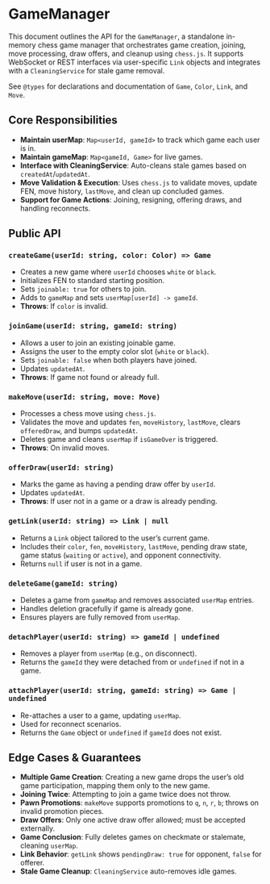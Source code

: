 # GameManager

This document outlines the API for the `GameManager`, a standalone in-memory chess game manager that orchestrates game creation, joining, move processing, draw offers, and cleanup using `chess.js`. It supports WebSocket or REST interfaces via user-specific `Link` objects and integrates with a `CleaningService` for stale game removal.

See `@types` for declarations and documentation of `Game`, `Color`, `Link`, and `Move`.

## Core Responsibilities

- **Maintain userMap**: `Map<userId, gameId>` to track which game each user is in.
- **Maintain gameMap**: `Map<gameId, Game>` for live games.
- **Interface with CleaningService**: Auto-cleans stale games based on `createdAt`/`updatedAt`.
- **Move Validation & Execution**: Uses `chess.js` to validate moves, update FEN, move history, `lastMove`, and clean up concluded games.
- **Support for Game Actions**: Joining, resigning, offering draws, and handling reconnects.

## Public API

### `createGame(userId: string, color: Color) => Game`
- Creates a new game where `userId` chooses `white` or `black`.
- Initializes FEN to standard starting position.
- Sets `joinable: true` for others to join.
- Adds to `gameMap` and sets `userMap[userId] -> gameId`.
- **Throws**: If `color` is invalid.

### `joinGame(userId: string, gameId: string)`
- Allows a user to join an existing joinable game.
- Assigns the user to the empty color slot (`white` or `black`).
- Sets `joinable: false` when both players have joined.
- Updates `updatedAt`.
- **Throws**: If game not found or already full.

### `makeMove(userId: string, move: Move)`
- Processes a chess move using `chess.js`.
- Validates the move and updates `fen`, `moveHistory`, `lastMove`, clears `offeredDraw`, and bumps `updatedAt`.
- Deletes game and cleans `userMap` if `isGameOver` is triggered.
- **Throws**: On invalid moves.

### `offerDraw(userId: string)`
- Marks the game as having a pending draw offer by `userId`.
- Updates `updatedAt`.
- **Throws**: If user not in a game or a draw is already pending.

### `getLink(userId: string) => Link | null`
- Returns a `Link` object tailored to the user’s current game.
- Includes their `color`, `fen`, `moveHistory`, `lastMove`, pending draw state, game status (`waiting` or `active`), and opponent connectivity.
- Returns `null` if user is not in a game.

### `deleteGame(gameId: string)`
- Deletes a game from `gameMap` and removes associated `userMap` entries.
- Handles deletion gracefully if game is already gone.
- Ensures players are fully removed from `userMap`.

### `detachPlayer(userId: string) => gameId | undefined`
- Removes a player from `userMap` (e.g., on disconnect).
- Returns the `gameId` they were detached from or `undefined` if not in a game.

### `attachPlayer(userId: string, gameId: string) => Game | undefined`
- Re-attaches a user to a game, updating `userMap`.
- Used for reconnect scenarios.
- Returns the `Game` object or `undefined` if `gameId` does not exist.

## Edge Cases & Guarantees

- **Multiple Game Creation**: Creating a new game drops the user’s old game participation, mapping them only to the new game.
- **Joining Twice**: Attempting to join a game twice does not throw.
- **Pawn Promotions**: `makeMove` supports promotions to `q`, `n`, `r`, `b`; throws on invalid promotion pieces.
- **Draw Offers**: Only one active draw offer allowed; must be accepted externally.
- **Game Conclusion**: Fully deletes games on checkmate or stalemate, cleaning `userMap`.
- **Link Behavior**: `getLink` shows `pendingDraw: true` for opponent, `false` for offerer.
- **Stale Game Cleanup**: `CleaningService` auto-removes idle games.
